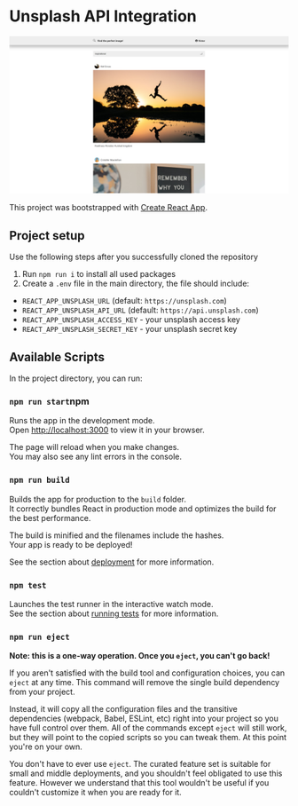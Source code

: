 # Unsplash API Integration

![Preview](./preview.png)

This project was bootstrapped with [Create React App](https://github.com/facebook/create-react-app).

## Project setup

Use the following steps after you successfully cloned the repository
1) Run `npm run i` to install all used packages
2) Create a `.env` file in the main directory, the file should include:
- `REACT_APP_UNSPLASH_URL` (default: `https://unsplash.com`)
- `REACT_APP_UNSPLASH_API_URL` (default: `https://api.unsplash.com`)
- `REACT_APP_UNSPLASH_ACCESS_KEY` - your unsplash access key
- `REACT_APP_UNSPLASH_SECRET_KEY` - your unsplash secret key

## Available Scripts

In the project directory, you can run:

### `npm run start`npm

Runs the app in the development mode.\
Open [http://localhost:3000](http://localhost:3000) to view it in your browser.

The page will reload when you make changes.\
You may also see any lint errors in the console.

### `npm run build`

Builds the app for production to the `build` folder.\
It correctly bundles React in production mode and optimizes the build for the best performance.

The build is minified and the filenames include the hashes.\
Your app is ready to be deployed!

See the section about [deployment](https://facebook.github.io/create-react-app/docs/deployment) for more information.

### `npm test`

Launches the test runner in the interactive watch mode.\
See the section about [running tests](https://facebook.github.io/create-react-app/docs/running-tests) for more information.

### `npm run eject`

**Note: this is a one-way operation. Once you `eject`, you can't go back!**

If you aren't satisfied with the build tool and configuration choices, you can `eject` at any time. This command will remove the single build dependency from your project.

Instead, it will copy all the configuration files and the transitive dependencies (webpack, Babel, ESLint, etc) right into your project so you have full control over them. All of the commands except `eject` will still work, but they will point to the copied scripts so you can tweak them. At this point you're on your own.

You don't have to ever use `eject`. The curated feature set is suitable for small and middle deployments, and you shouldn't feel obligated to use this feature. However we understand that this tool wouldn't be useful if you couldn't customize it when you are ready for it.

